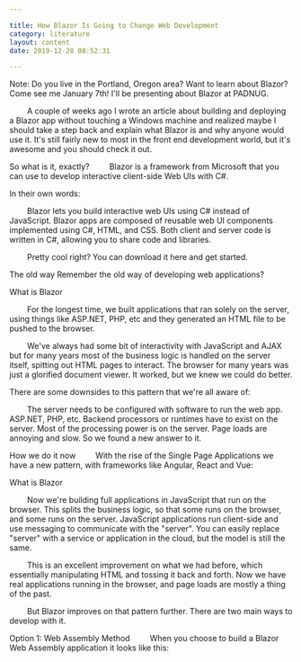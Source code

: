 ```yaml
---

title: How Blazor Is Going to Change Web Development
category: literature
layout: content
date: 2019-12-28 08:52:31

---
```

Note: Do you live in the Portland, Oregon area? Want to learn about Blazor? Come see me January 7th! I'll be presenting about Blazor at PADNUG.

&nbsp;&nbsp;&nbsp;&nbsp;&nbsp;&nbsp;&nbsp;&nbsp;A couple of weeks ago I wrote an article about building and deploying a Blazor app without touching a Windows machine and realized maybe I should take a step back and explain what Blazor is and why anyone would use it. It's still fairly new to most in the front end development world, but it's awesome and you should check it out.

So what is it, exactly?
&nbsp;&nbsp;&nbsp;&nbsp;&nbsp;&nbsp;&nbsp;&nbsp;Blazor is a framework from Microsoft that you can use to develop interactive client-side Web UIs with C#.

In their own words:

&nbsp;&nbsp;&nbsp;&nbsp;&nbsp;&nbsp;&nbsp;&nbsp;Blazor lets you build interactive web UIs using C# instead of JavaScript. Blazor apps are composed of reusable web UI components implemented using C#, HTML, and CSS. Both client and server code is written in C#, allowing you to share code and libraries.

&nbsp;&nbsp;&nbsp;&nbsp;&nbsp;&nbsp;&nbsp;&nbsp;Pretty cool right? You can download it here and get started. 

The old way
Remember the old way of developing web applications? 

What is Blazor

&nbsp;&nbsp;&nbsp;&nbsp;&nbsp;&nbsp;&nbsp;&nbsp;For the longest time, we built applications that ran solely on the server, using things like ASP.NET, PHP, etc and they generated an HTML file to be pushed to the browser.   

&nbsp;&nbsp;&nbsp;&nbsp;&nbsp;&nbsp;&nbsp;&nbsp;We've always had some bit of interactivity with JavaScript and AJAX but for many years most of the business logic is handled on the server itself, spitting out HTML pages to interact. The browser for many years was just a glorified document viewer. It worked, but we knew we could do better.

There are some downsides to this pattern that we're all aware of:

&nbsp;&nbsp;&nbsp;&nbsp;&nbsp;&nbsp;&nbsp;&nbsp;The server needs to be configured with software to run the web app. ASP.NET, PHP, etc. Backend processors or runtimes have to exist on the server. 
Most of the processing power is on the server. 
Page loads are annoying and slow. 
So we found a new answer to it. 

How we do it now
&nbsp;&nbsp;&nbsp;&nbsp;&nbsp;&nbsp;&nbsp;&nbsp;With the rise of the Single Page Applications we have a new pattern, with frameworks like Angular, React and Vue:

What is Blazor

&nbsp;&nbsp;&nbsp;&nbsp;&nbsp;&nbsp;&nbsp;&nbsp;Now we're building full applications in JavaScript that run on the browser. This splits the business logic, so that some runs on the browser, and some runs on the server. JavaScript applications run client-side and use messaging to communicate with the "server". You can easily replace "server" with a service or application in the cloud, but the model is still the same.

&nbsp;&nbsp;&nbsp;&nbsp;&nbsp;&nbsp;&nbsp;&nbsp;This is an excellent improvement on what we had before, which essentially manipulating HTML and tossing it back and forth. Now we have real applications running in the browser, and page loads are mostly a thing of the past.

&nbsp;&nbsp;&nbsp;&nbsp;&nbsp;&nbsp;&nbsp;&nbsp;But Blazor improves on that pattern further. There are two main ways to develop with it.

Option 1: Web Assembly Method
&nbsp;&nbsp;&nbsp;&nbsp;&nbsp;&nbsp;&nbsp;&nbsp;When you choose to build a Blazor Web Assembly application it looks like this: